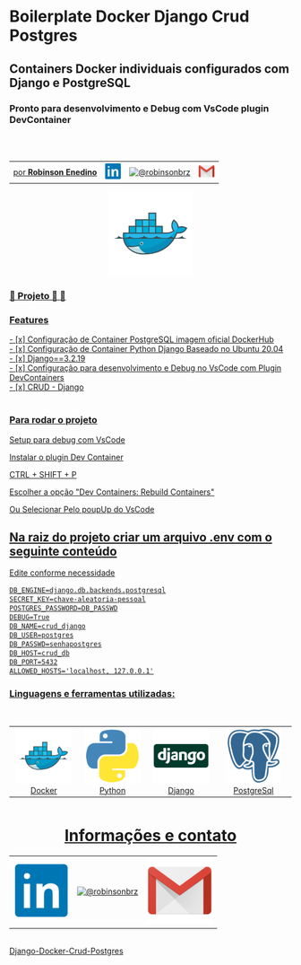 # Boilerplate Docker Django Crud Postgres

## Containers Docker individuais configurados com Django e PostgreSQL
   
### Pronto para desenvolvimento e Debug com VsCode plugin DevContainer
    
<br>
<br>
            <table align="right">
                </tr>
                <td>
                    <a href="https://www.enedino.com.br">
                        por <b>Robinson Enedino</b>
                </td>
                <td>
                    <a href="https://www.linkedin.com/in/robinsonbrz/">
                        <img src="https://raw.githubusercontent.com/robinsonbrz/robinsonbrz/main/static/img/linkedin.png"
                            width="30" height="30">
                </td>
                <td>
                    <a href="https://www.linkedin.com/in/robinsonbrz/">
                        <img src="https://avatars.githubusercontent.com/u/18150643?s=96&amp;v=4" alt="@robinsonbrz"
                            width="30" height="30">
                </td>
                <td>
                    <a href="https://www.enedino.com.br/contato">
                        <img src="https://raw.githubusercontent.com/robinsonbrz/robinsonbrz/main/static/img/gmail.png"
                            width="30" height="30"></a>
                </td>
                </tr>
            </table>
    <div align="center">
    <br>
        <a href="https://www.linkedin.com/in/robinsonbrz/">
            <img src="https://raw.githubusercontent.com/robinsonbrz/robinsonbrz/main/static/img/docker.png"
                            width="150" height="150" />
            <h3 align="left">
                🚧 Projeto 🚀  🚧
            </h3>
            <h3 align="left"> Features </h3>
            <div align="left">
                - [x] Configuração de Container PostgreSQL imagem oficial DockerHub<br>
                - [x] Configuração de Container Python Django Baseado no Ubuntu 20.04<br>
                - [x] Django==3.2.19<br>
                - [x] Configuração para desenvolvimento e Debug no VsCode com Plugin DevContainers<br>
                - [x] CRUD - Django 
            </div>
    </div>
    <br>
<h3> Para rodar o projeto</h3>

Setup para debug com VsCode

Instalar o plugin Dev Container

CTRL + SHIFT + P

Escolher a opção "Dev Containers: Rebuild Containers"

Ou Selecionar Pelo poupUp do VsCode

## Na raiz do projeto criar um arquivo .env com o seguinte conteúdo
Edite conforme necessidade

```
DB_ENGINE=django.db.backends.postgresql
SECRET_KEY=chave-aleatoria-pessoal
POSTGRES_PASSWORD=DB_PASSWD
DEBUG=True
DB_NAME=crud_django
DB_USER=postgres
DB_PASSWD=senhapostgres
DB_HOST=crud_db
DB_PORT=5432
ALLOWED_HOSTS='localhost, 127.0.0.1'
```


   <h3 align="left">Linguagens e ferramentas utilizadas:</h3>
    <br>
    <div align="left">
        <table align="left">
            <tr>
                <td align=center width="180">
                    <a href="https://www.linkedin.com/in/robinsonbrz/">
                        <img src="https://raw.githubusercontent.com/robinsonbrz/robinsonbrz/main/static/img/docker.png"
                            width="100" height="100" />
                        <br /> Docker
                </td>
                <td align=center width="180">
                    <a href="https://www.linkedin.com/in/robinsonbrz/">
                        <img src="https://raw.githubusercontent.com/robinsonbrz/robinsonbrz/main/static/img/python.png"
                            width="100" height="100" />
                        <br /> Python
                </td>
                <td align=center width="180">
                    <a href="https://www.linkedin.com/in/robinsonbrz/">
                        <img src="https://raw.githubusercontent.com/robinsonbrz/robinsonbrz/main/static/img/django2.png"
                            width="100" height="100" />
                        <br /> Django 
                </td>
                <td align=center width="180">
                    <a href="https://www.linkedin.com/in/robinsonbrz/">
                        <img src="https://raw.githubusercontent.com/robinsonbrz/robinsonbrz/main/static/img/postgresql.png"
                            width="100" height="100" />
                        <br /> PostgreSql
                </td>
            </tr>
        </table>
    </div>
    <br>
     <br><br><br><br><br><br><br><br>
    <h1 align="center"> Informações e contato </h1>
    <div align="center">
        <table>
            </tr>
            <td>
                <a href="https://www.linkedin.com/in/robinsonbrz/">
                    <img src="https://raw.githubusercontent.com/robinsonbrz/robinsonbrz/main/static/img/linkedin.png"
                        width="100" height="100">
            </td>
            <td>
                <a href="https://www.enedino.com.br">
                    <img src="https://avatars.githubusercontent.com/u/18150643?s=96&amp;v=4" alt="@robinsonbrz"
                        width="30" height="30">
            </td>
            <td>
                <a href="https://www.enedino.com.br/contato">
                    <img src="https://raw.githubusercontent.com/robinsonbrz/robinsonbrz/main/static/img/gmail.png"
                        width="120" height="120"></a>
            </td>
            </tr>
        </table>
    </div>
    <br>
    Django-Docker-Crud-Postgres
</div>
